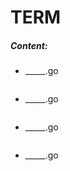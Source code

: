 # TERM

##### Content:

* _____.go
  ```go

  ```

* _____.go
  ```go
  
  ```

* _____.go
  ```go
  
  ```

* _____.go
  ```go
  
  ```
